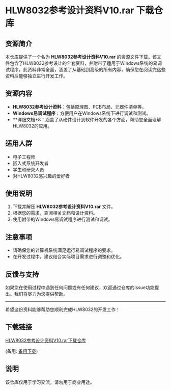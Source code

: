 # HLW8032参考设计资料V10.rar 下载仓库

## 资源简介

本仓库提供了一个名为 **HLW8032参考设计资料V10.rar** 的资源文件下载。该文件包含了HLW8032参考设计的全套资料，并附带了适用于Windows系统的易调试程序。此资料非常全面，涵盖了从基础到高级的所有内容，确保您在阅读完这些资料后能够独立进行开发工作。

## 资源内容

- **HLW8032参考设计资料**：包括原理图、PCB布局、元器件清单等。
- **Windows易调试程序**：方便用户在Windows系统下进行调试和测试。
- **详细文档*8：涵盖了从硬件设计到软件开发的各个方面，帮助您全面理解HLW8032的应用。

## 适用人群

- 电子工程师
- 嵌入式系统开发者
- 学生和研究人员
- 对HLW8032感兴趣的爱好者

## 使用说明

1. 下载并解压 **HLW8032参考设计资料V10.rar** 文件。
2. 根据您的需求，查阅相关文档和设计资料。
3. 使用附带的Windows易调试程序进行测试和调试。

## 注意事项

- 请确保您的计算机系统满足运行易调试程序的要求。
- 在开发过程中，建议结合实际项目需求进行调整和优化。

## 反馈与支持

如果您在使用过程中遇到任何问题或有任何建议，欢迎通过仓库的Issue功能提出。我们将尽力为您提供帮助。

---

希望这份资料能够帮助您顺利完成HLW8032的开发工作！

## 下载链接
[HLW8032参考设计资料V10.rar下载仓库](https://pan.quark.cn/s/afc7f6210130) 

(备用: [备用下载](https://pan.baidu.com/s/1f2uvrUgmTxF-ouXtg7gq6g?pwd=1234))

## 说明

该仓库仅用于学习交流，请勿用于商业用途。
